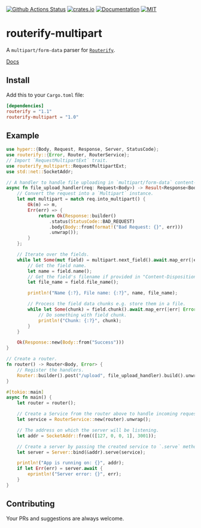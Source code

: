 [![Github Actions Status](https://github.com/routerify/routerify-multipart/workflows/Test/badge.svg)](https://github.com/routerify/routerify-multipart/actions)
[![crates.io](https://img.shields.io/crates/v/routerify-multipart.svg)](https://crates.io/crates/routerify-multipart)
[![Documentation](https://docs.rs/routerify-multipart/badge.svg)](https://docs.rs/routerify-multipart)
[![MIT](https://img.shields.io/crates/l/routerify-multipart.svg)](./LICENSE)

# routerify-multipart

A `multipart/form-data` parser for [`Routerify`](https://github.com/routerify/routerify).

[Docs](https://docs.rs/routerify-multipart)

## Install

Add this to your `Cargo.toml` file:

```toml
[dependencies]
routerify = "1.1"
routerify-multipart = "1.0"
```

## Example

```rust
use hyper::{Body, Request, Response, Server, StatusCode};
use routerify::{Error, Router, RouterService};
// Import `RequestMultipartExt` trait.
use routerify_multipart::RequestMultipartExt;
use std::net::SocketAddr;

// A handler to handle file uploading in `multipart/form-data` content-type.
async fn file_upload_handler(req: Request<Body>) -> Result<Response<Body>, Error> {
    // Convert the request into a `Multipart` instance.
    let mut multipart = match req.into_multipart() {
        Ok(m) => m,
        Err(err) => {
            return Ok(Response::builder()
                .status(StatusCode::BAD_REQUEST)
                .body(Body::from(format!("Bad Request: {}", err)))
                .unwrap());
        }
    };

    // Iterate over the fields.
    while let Some(mut field) = multipart.next_field().await.map_err(|err| Error::wrap(err))? {
        // Get the field name.
        let name = field.name();
        // Get the field's filename if provided in "Content-Disposition" header.
        let file_name = field.file_name();

        println!("Name {:?}, File name: {:?}", name, file_name);

        // Process the field data chunks e.g. store them in a file.
        while let Some(chunk) = field.chunk().await.map_err(|err| Error::wrap(err))? {
            // Do something with field chunk.
            println!("Chunk: {:?}", chunk);
        }
    }

    Ok(Response::new(Body::from("Success")))
}

// Create a router.
fn router() -> Router<Body, Error> {
    // Register the handlers.
    Router::builder().post("/upload", file_upload_handler).build().unwrap()
}

#[tokio::main]
async fn main() {
    let router = router();

    // Create a Service from the router above to handle incoming requests.
    let service = RouterService::new(router).unwrap();

    // The address on which the server will be listening.
    let addr = SocketAddr::from(([127, 0, 0, 1], 3001));

    // Create a server by passing the created service to `.serve` method.
    let server = Server::bind(&addr).serve(service);

    println!("App is running on: {}", addr);
    if let Err(err) = server.await {
        eprintln!("Server error: {}", err);
    }
}
``` 

## Contributing

Your PRs and suggestions are always welcome.
